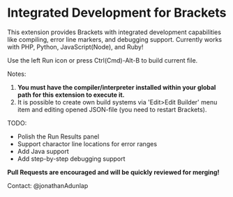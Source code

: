 Integrated Development for Brackets
================
This extension provides Brackets with integrated development capabilities like compiling, error line markers, and debugging support. Currently works with PHP, Python, JavaScript(Node), and Ruby!

Use the left Run icon or press Ctrl(Cmd)-Alt-B to build current file.

Notes:

1. **You must have the compiler/interpreter installed within your global path for this extension to execute it.**
2. It is possible to create own build systems via 'Edit>Edit Builder' menu item and editing opened JSON-file (you need to restart Brackets). 

TODO:

* Polish the Run Results panel
* Support charactor line locations for error ranges
* Add Java support
* Add step-by-step debugging support

**Pull Requests are encouraged and will be quickly reviewed for merging!**

Contact: @jonathanAdunlap
